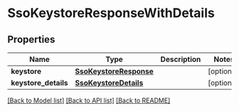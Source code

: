 # SsoKeystoreResponseWithDetails

## Properties
Name | Type | Description | Notes
------------ | ------------- | ------------- | -------------
**keystore** | [**SsoKeystoreResponse**](SsoKeystoreResponse.md) |  | [optional] 
**keystore_details** | [**SsoKeystoreDetails**](SsoKeystoreDetails.md) |  | [optional] 

[[Back to Model list]](../README.md#documentation-for-models) [[Back to API list]](../README.md#documentation-for-api-endpoints) [[Back to README]](../README.md)



